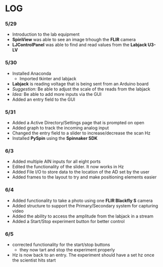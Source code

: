 # LOG 

### 5/29
- Introduction to the lab equipment
- **SpinView** was able to see an image trhough the **FLIR** camera
- **LJControlPanel** was able to find and read values from the **Labjack U3-LV**

### 5/30
- Installed Anaconda
  - Imported tkinter and labjack 
- **Labjack** is reading voltage that is being sent from an Arduino board
- *Suggestion:* Be able to adjust the scale of the reads from the labjack 
- *Idea:* Be able to add more inputs via the GUI 
- Added an entry field to the GUI

### 5/31
- Added a Active Directory/Settings page that is prompted on open
- Added graph to track the incoming analog input
- Changed the entry field to a slider to increase/decrease the scan Hz
- Installed **PySpin** using the **Spinnaker SDK**

### 6/3
- Added multiple AIN inputs for all eight ports
- Edited the functionality of the slider. It now works in Hz 
- Added File I/O to store data to the location of the AD set by the user
- Added frames to the layout to try and make positioning elements easier

### 6/4
- Added functionality to take a photo using one **FLIR Blackfly S** camera
- Added structure to support the Primary/Secondary system for capturing video
- Added the ability to access the amplitude from the labjack in a stream 
- Added a Start/Stop experiment button for better control

### 6/5
- corrected functionality for the start/stop buttons
  - they now tart and stop the experiment properly
- Hz is now back to an entry. The experiment should have a set hz once the scientist hits start
